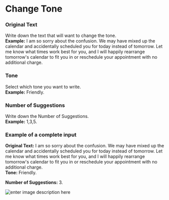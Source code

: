 ﻿# Change Tone

### **Original Text**

Write down the text that will want to change the tone.\
**Example:** I am so sorry about the confusion. We may have mixed up the calendar and accidentally scheduled you for today instead of tomorrow. Let me know what times work best for you, and I will happily rearrange tomorrow's calendar to fit you in or reschedule your appointment with no additional charge.

### **Tone**

Select which tone you want to write.\
**Example:** Friendly.

### **Number of Suggestions**

Write down the Number of Suggestions.\
**Example:** 1,3,5.

### **Example of a complete input**

**Original Text:** I am so sorry about the confusion. We may have mixed up the calendar and accidentally scheduled you for today instead of tomorrow. Let me know what times work best for you, and I will happily rearrange tomorrow's calendar to fit you in or reschedule your appointment with no additional charge.\
**Tone:** Friendly.

**Number of Suggestions:** 3.

![enter image description here](https://copywriterpro-ai-tools.s3.amazonaws.com/Change-Tone.jpg)
